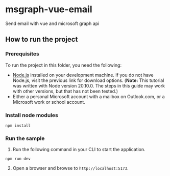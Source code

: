 # msgraph-vue-email

Send email with vue and microsoft graph api

## How to run the project

### Prerequisites

To run the project in this folder, you need the following:

- [Node.js](https://nodejs.org) installed on your development machine. If you do not have Node.js, visit the previous link for download options. (**Note:** This tutorial was written with Node version 20.10.0. The steps in this guide may work with other versions, but that has not been tested.)
- Either a personal Microsoft account with a mailbox on Outlook.com, or a Microsoft work or school account.

### Install node modules

```Shell
npm install

```

### Run the sample

1. Run the following command in your CLI to start the application.

```Shell
npm run dev

```

2. Open a browser and browse to `http://localhost:5173`.
